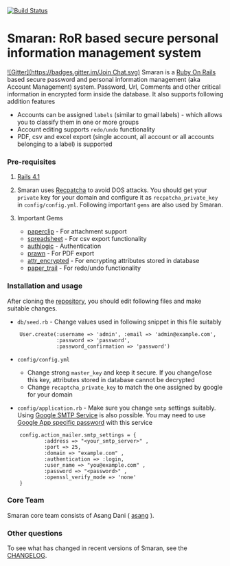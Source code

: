 [![Build Status](https://travis-ci.org/asang/smaran.svg?branch=master)](https://travis-ci.org/asang/smaran) 

# Smaran: RoR based secure personal information management system
[![Gitter](https://badges.gitter.im/Join Chat.svg)](https://gitter.im/asang/smaran?utm_source=badge&utm_medium=badge&utm_campaign=pr-badge&utm_content=badge)
Smaran is a [Ruby On Rails](http://rubyonrails.org) based secure password and
personal information management (aka Account Management) system. Password, Url,
Comments and other critical information in encrypted form inside the database.
It also supports following  addition features

* Accounts can be assigned `labels` (similar to gmail labels) - which allows
  you to classify them in one or more groups
* Account editing supports `redo/undo` functionality
* PDF, csv and excel export (single account, all account or all accounts
  belonging to a label) is supported

### Pre-requisites

1. [Rails 4.1](https://github.com/rails/rails/tree/4-1-stable)

1. Smaran uses [Recpatcha](https://www.google.com/recaptcha/admin) to avoid DOS
attacks. You should get your `private` key for your domain and configure it as
`recpatcha_private_key` in `config/config.yml`. Following important `gems` are
also used by Smaran.

1. Important Gems

	* [paperclip](https://github.com/thoughtbot/paperclip) - For attachment support
	* [spreadsheet](https://github.com/zdavatz/spreadsheet) - For csv export functionality
	* [authlogic](https://github.com/binarylogic/authlogic) - Authentication
	* [prawn](https://github.com/prawnpdf/prawn) - For PDF export
	* [attr\_encrypted](https://github.com/attr-encrypted/attr_encrypted) - For encrypting attributes stored in database
	* [paper\_trail](https://github.com/airblade/paper_trail) - For redo/undo functionality

### Installation and usage

After cloning the [repository](https://github.com/asang/smaran), you should edit
following files and make suitable changes.

* `db/seed.rb` - Change values used in following snippet in this file suitably

```
	User.create(:username => 'admin', :email => 'admin@example.com',
				:password => 'password',
				:password_confirmation => 'password')
```

* `config/config.yml`

	* Change strong `master_key` and keep it secure. If you change/lose this key,
	  attributes stored in database cannot be decrypted
	* Change `recaptcha_private_key` to match the one assigned by google for
	  your domain 

* `config/application.rb` - Make sure you change `smtp` settings suitably.
  Using [Google SMTP Service](https://support.google.com/a/answer/176600?hl=en)
  is also possible. You may need to use [Google App specific
  password](https://security.google.com/settings/security/apppasswords) with this service

```
    config.action_mailer.smtp_settings = {
            :address => "<your_smtp_server>" ,
            :port => 25,
            :domain => "example.com" ,
            :authentication => :login,
            :user_name => "you@example.com" ,
            :password => "<password>" ,
            :openssl_verify_mode => 'none'
    }
```

### Core Team

Smaran core team consists of Asang Dani ( [asang](http://github.com/asang) ).

### Other questions

To see what has changed in recent versions of Smaran, see the
[CHANGELOG](https://github.com/asang/smaran/blob/master/CHANGELOG.md).
